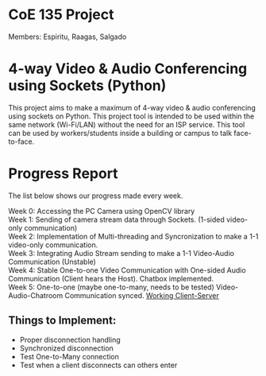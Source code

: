 # CoE 135 Project
Members: Espiritu, Raagas, Salgado

# 4-way Video & Audio Conferencing using Sockets (Python)
This project aims to make a maximum of 4-way video & audio conferencing using sockets on Python. This project tool is intended to be used within the same network (Wi-Fi/LAN) without the need for an ISP service. This tool can be used by workers/students inside a building or campus to talk face-to-face.

# Progress Report
The list below shows our progress made every week.

Week 0: Accessing the PC Camera using OpenCV library  
Week 1: Sending of camera stream data through Sockets. (1-sided video-only communication)  
Week 2: Implementation of Multi-threading and Syncronization to make a 1-1 video-only communication.  
Week 3: Integrating Audio Stream sending to make a 1-1 Video-Audio Communication (Unstable)  
Week 4: Stable One-to-one Video Communication with One-sided Audio Communication (Client hears the Host). Chatbox implemented.  
Week 5: One-to-one (maybe one-to-many, needs to be tested) Video-Audio-Chatroom Communication synced. [Working Client-Server](https://github.com/espiritukarl/CoE135Proj/tree/master/Week3)

## Things to Implement:  
- Proper disconnection handling  
- Synchronized disconnection  
- Test One-to-Many connection
- Test when a client disconnects can others enter  

